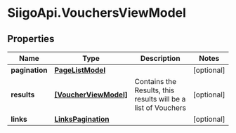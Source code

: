 # SiigoApi.VouchersViewModel

## Properties

Name | Type | Description | Notes
------------ | ------------- | ------------- | -------------
**pagination** | [**PageListModel**](PageListModel.md) |  | [optional] 
**results** | [**[VoucherViewModel]**](VoucherViewModel.md) | Contains the Results, this results will be a list of Vouchers | [optional] 
**links** | [**LinksPagination**](LinksPagination.md) |  | [optional] 


